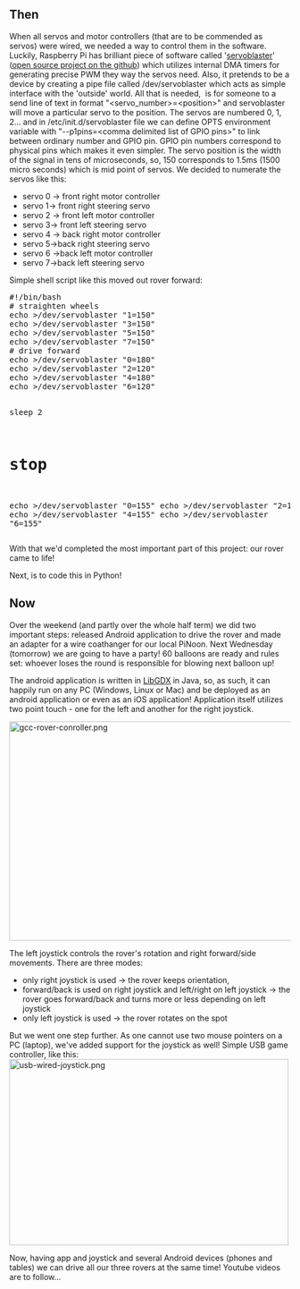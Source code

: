 <html><body><h2>Then</h2>
When all servos and motor controllers (that are to be commended as servos) were wired, we needed a way to control them in the software. Luckily, Raspberry Pi has brilliant piece of software called '<a href="https://github.com/richardghirst/PiBits/tree/master/ServoBlaster">servoblaster</a>' (<a href="https://github.com/richardghirst/PiBits/tree/master/ServoBlaster">open source project on the github</a>) which utilizes internal DMA timers for generating precise PWM they way the servos need. Also, it pretends to be a device by creating a pipe file called /dev/servoblaster which acts as simple interface with the 'outside' world. All that is needed,  is for someone to a send line of text in format "&lt;servo_number&gt;=&lt;position&gt;" and servoblaster will move a particular servo to the position. The servos are numbered 0, 1, 2... and in /etc/init.d/servoblaster file we can define OPTS environment variable with "--p1pins=&lt;comma delimited list of GPIO pins&gt;" to link between ordinary number and GPIO pin. GPIO pin numbers correspond to physical pins which makes it even simpler. The servo position is the width of the signal in tens of microseconds, so, 150 corresponds to 1.5ms (1500 micro seconds) which is mid point of servos.
<!-- TEASER_END -->
We decided to numerate the servos like this:
<ul>
	<li>servo 0 -&gt; front right motor controller</li>
	<li>servo 1-&gt; front right steering servo</li>
	<li>servo 2 -&gt; front left motor controller</li>
	<li>servo 3-&gt; front left steering servo</li>
	<li>servo 4 -&gt; back right motor controller</li>
	<li>servo 5-&gt;back right steering servo</li>
	<li>servo 6 -&gt;back left motor controller</li>
	<li>servo 7-&gt;back left steering servo</li>
</ul>
Simple shell script like this moved out rover forward:
<pre>#!/bin/bash
# straighten wheels
echo &gt;/dev/servoblaster "1=150"
echo &gt;/dev/servoblaster "3=150"
echo &gt;/dev/servoblaster "5=150"
echo &gt;/dev/servoblaster "7=150"
# drive forward
echo &gt;/dev/servoblaster "0=180"
echo &gt;/dev/servoblaster "2=120"
echo &gt;/dev/servoblaster "4=180"
echo &gt;/dev/servoblaster "6=120"

sleep 2

# stop
echo &gt;/dev/servoblaster "0=155"
echo &gt;/dev/servoblaster "2=155"
echo &gt;/dev/servoblaster "4=155"
echo &gt;/dev/servoblaster "6=155"</pre>
With that we'd completed the most important part of this project: our rover came to life!

Next, is to code this in Python!
<h2>Now</h2>
Over the weekend (and partly over the whole half term) we did two important steps: released Android application to drive the rover and made an adapter for a wire coathanger for our local PiNoon. Next Wednesday (tomorrow) we are going to have a party! 60 balloons are ready and rules set: whoever loses the round is responsible for blowing next balloon up!

The android application is written in <a href="https://libgdx.badlogicgames.com/">LibGDX</a> in Java, so, as such, it can happily run on any PC (Windows, Linux or Mac) and be deployed as an android application or even as an iOS application! Application itself utilizes two point touch - one for the left and another for the right joystick.

<img class="alignnone size-full wp-image-240" src="/2017/02/gcc-rover-conroller.png" alt="gcc-rover-conroller.png" width="600" height="392">

The left joystick controls the rover's rotation and right forward/side movements. There are three modes:
<ul>
	<li>only right joystick is used -&gt; the rover keeps orientation,</li>
	<li>forward/back is used on right joystick and left/right on left joystick -&gt; the rover goes forward/back and turns more or less depending on left joystick</li>
	<li>only left joystick is used -&gt; the rover rotates on the spot</li>
</ul>
But we went one step further. As one cannot use two mouse pointers on a PC (laptop), we've added support for the joystick as well! Simple USB game controller, like this:

<img class="alignnone size-full wp-image-246" src="/2017/02/usb-wired-joystick.png" alt="usb-wired-joystick.png" width="500" height="333">

Now, having app and joystick and several Android devices (phones and tables) we can drive all our three rovers at the same time! Youtube videos are to follow...</body></html>
